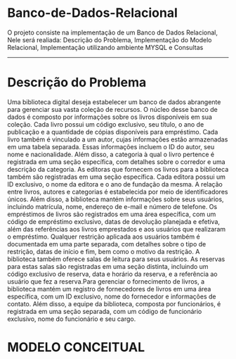 # Banco-de-Dados-Relacional

O projeto consiste na implementação de um Banco de Dados Relacional, Nele será realiada:
Descrição do Problema, Implementação do Modelo Relacional, Implementação utilizando ambiente MYSQL e Consultas

--------------------------------------------------------------------------------------------------------

# Descrição do Problema

  Uma biblioteca digital deseja estabelecer um banco de dados abrangente para gerenciar sua vasta coleção de recursos. 
O núcleo desse banco de dados é composto por informações sobre os livros disponíveis em sua coleção. Cada livro possui um 
código exclusivo, seu título, o ano de publicação e a quantidade de cópias disponíveis para empréstimo. Cada livro também é 
vinculado a um autor, cujas informações estão armazenadas em uma tabela separada. Essas informações incluem o ID do autor,
seu nome e nacionalidade. Além disso, a categoria à qual o livro pertence é registrada em uma seção específica, com detalhes
sobre o corredor e uma descrição da categoria. As editoras que fornecem os livros para a biblioteca também são registradas
em uma seção específica. Cada editora possui um ID exclusivo, o nome da editora e o ano de fundação da mesma. A relação entre
livros, autores e categorias é estabelecida por meio de identificadores únicos. Além disso, a biblioteca mantém informações 
sobre seus usuários, incluindo matrícula, nome, endereço de e-mail e número de telefone. 
  Os empréstimos de livros são registrados em uma área específica, com um código de empréstimo exclusivo, datas de devolução
planejada e efetiva, além das referências aos livros emprestados e aos usuários que realizaram o empréstimo.
Qualquer restrição aplicada aos usuários também é documentada em uma parte separada, com detalhes sobre o tipo de restrição,
datas de início e fim, bem como o motivo da restrição. A biblioteca também oferece salas de leitura para seus usuários.
As reservas para estas salas são registradas em uma seção distinta, incluindo um código exclusivo de reserva, data e horário
da reserva, e a referência ao usuário que fez a reserva.Para gerenciar o fornecimento de livros, a biblioteca mantém um registro 
de fornecedores de livros em uma área específica, com um ID exclusivo, nome do fornecedor e informações de contato.
Além disso, a equipe da biblioteca, composta por funcionários, é registrada em uma seção separada, com um código de
funcionário exclusivo, nome do funcionário e seu cargo. 

# MODELO CONCEITUAL
    



